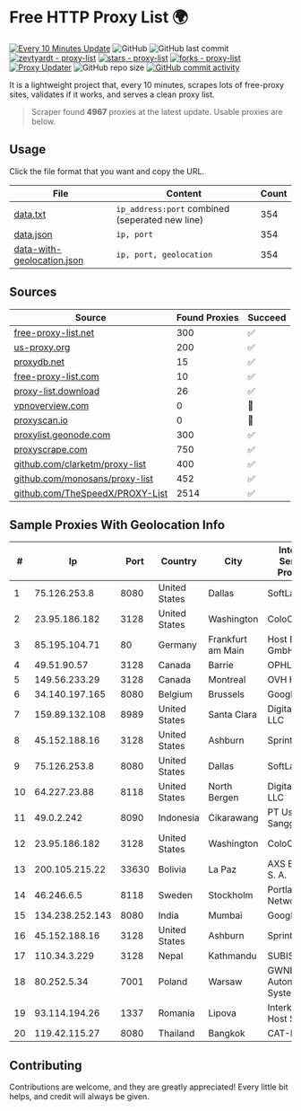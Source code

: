 
# Free HTTP Proxy List 🌍

[![Every 10 Minutes Update](https://github.com/mertguvencli/http-proxy-list/actions/workflows/main.yml/badge.svg?branch=main)](https://github.com/mertguvencli/http-proxy-list/actions/workflows/main.yml)
![GitHub](https://img.shields.io/github/license/mertguvencli/http-proxy-list)
![GitHub last commit](https://img.shields.io/github/last-commit/mertguvencli/http-proxy-list)
[![zevtyardt - proxy-list](https://img.shields.io/static/v1?label=zevtyardt&message=proxy-list&color=blue&logo=github)](https://github.com/zevtyardt/proxy-list "Go to GitHub repo")
[![stars - proxy-list](https://img.shields.io/github/stars/zevtyardt/proxy-list?style=social)](https://github.com/zevtyardt/proxy-list)
[![forks - proxy-list](https://img.shields.io/github/forks/zevtyardt/proxy-list?style=social)](https://github.com/zevtyardt/proxy-list)
[![Proxy Updater](https://github.com/zevtyardt/proxy-list/workflows/Proxy%20Updater/badge.svg)](https://github.com/zevtyardt/proxy-list/actions?query=workflow:"Proxy+Updater")
![GitHub repo size](https://img.shields.io/github/repo-size/zevtyardt/proxy-list)
[![GitHub commit activity](https://img.shields.io/github/commit-activity/m/zevtyardt/proxy-list?logo=commits)](https://github.com/zevtyardt/proxy-list/commits/main)

It is a lightweight project that, every 10 minutes, scrapes lots of free-proxy sites, validates if it works, and serves a clean proxy list.

> Scraper found **4967** proxies at the latest update. Usable proxies are below.

## Usage

Click the file format that you want and copy the URL.

|File|Content|Count|
|----|-------|-----|
|[data.txt](https://raw.githubusercontent.com/mertguvencli/http-proxy-list/main/proxy-list/data.txt)|`ip_address:port` combined (seperated new line)|354|
|[data.json](https://raw.githubusercontent.com/mertguvencli/http-proxy-list/main/proxy-list/data.json)|`ip, port`|354|
|[data-with-geolocation.json](https://raw.githubusercontent.com/mertguvencli/http-proxy-list/main/proxy-list/data-with-geolocation.json)|`ip, port, geolocation`|354|

## Sources

|Source|Found Proxies|Succeed|
|------|-------------|-------|
|[free-proxy-list.net](https://free-proxy-list.net)|300|✅|
|[us-proxy.org](https://www.us-proxy.org)|200|✅|
|[proxydb.net](http://proxydb.net)|15|✅|
|[free-proxy-list.com](https://free-proxy-list.com/?page=&port=&type%5B%5D=http&type%5B%5D=https&up_time=0&search=Search)|10|✅|
|[proxy-list.download](https://www.proxy-list.download/HTTP)|26|✅|
|[vpnoverview.com](https://vpnoverview.com/privacy/anonymous-browsing/free-proxy-servers)|0|🚫|
|[proxyscan.io](https://www.proxyscan.io)|0|🚫|
|[proxylist.geonode.com](https://proxylist.geonode.com/api/proxy-list?limit=300&page=1&sort_by=lastChecked&sort_type=desc&protocols=http,https)|300|✅|
|[proxyscrape.com](https://api.proxyscrape.com/v2/?request=displayproxies&protocol=http&timeout=10000&country=all&ssl=all&anonymity=all)|750|✅|
|[github.com/clarketm/proxy-list](https://raw.githubusercontent.com/clarketm/proxy-list/master/proxy-list-raw.txt)|400|✅|
|[github.com/monosans/proxy-list](https://raw.githubusercontent.com/monosans/proxy-list/main/proxies/http.txt)|452|✅|
|[github.com/TheSpeedX/PROXY-List](https://raw.githubusercontent.com/TheSpeedX/PROXY-List/master/http.txt)|2514|✅|


## Sample Proxies With Geolocation Info

|#|Ip|Port|Country|City|Internet Service Provider|
|-|--|----|-------|----|-------------------------|
|1|75.126.253.8|8080|United States|Dallas|SoftLayer|
|2|23.95.186.182|3128|United States|Washington|ColoCrossing|
|3|85.195.104.71|80|Germany|Frankfurt am Main|Host Europe GmbH|
|4|49.51.90.57|3128|Canada|Barrie|OPHL|
|5|149.56.233.29|3128|Canada|Montreal|OVH Hosting|
|6|34.140.197.165|8080|Belgium|Brussels|Google LLC|
|7|159.89.132.108|8989|United States|Santa Clara|DigitalOcean, LLC|
|8|45.152.188.16|3128|United States|Ashburn|Sprint|
|9|75.126.253.8|8080|United States|Dallas|SoftLayer|
|10|64.227.23.88|8118|United States|North Bergen|DigitalOcean, LLC|
|11|49.0.2.242|8090|Indonesia|Cikarawang|PT Usaha Adi Sanggoro|
|12|23.95.186.182|3128|United States|Washington|ColoCrossing|
|13|200.105.215.22|33630|Bolivia|La Paz|AXS Bolivia S. A.|
|14|46.246.6.5|8118|Sweden|Stockholm|Portlane Network|
|15|134.238.252.143|8080|India|Mumbai|Google LLC|
|16|45.152.188.16|3128|United States|Ashburn|Sprint|
|17|110.34.3.229|3128|Nepal|Kathmandu|SUBISU C7|
|18|80.252.5.34|7001|Poland|Warsaw|GWNET Autonomus System|
|19|93.114.194.26|1337|Romania|Lipova|Interkvm Host SRL|
|20|119.42.115.27|8080|Thailand|Bangkok|CAT-BB|



## Contributing

Contributions are welcome, and they are greatly appreciated! Every
little bit helps, and credit will always be given.

